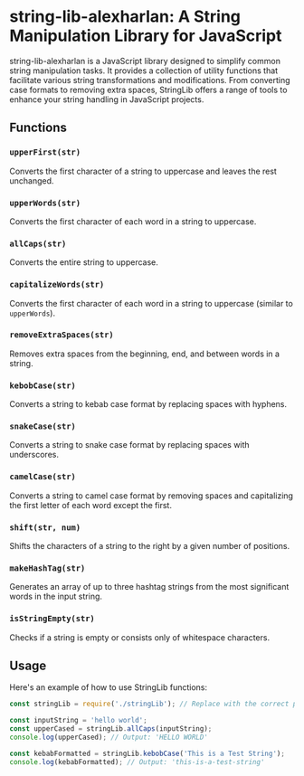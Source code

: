 # string-lib-alexharlan: A String Manipulation Library for JavaScript

string-lib-alexharlan is a JavaScript library designed to simplify common string manipulation tasks. It provides a collection of utility functions that facilitate various string transformations and modifications. From converting case formats to removing extra spaces, StringLib offers a range of tools to enhance your string handling in JavaScript projects.

## Functions

### `upperFirst(str)`

Converts the first character of a string to uppercase and leaves the rest unchanged.

### `upperWords(str)`

Converts the first character of each word in a string to uppercase.

### `allCaps(str)`

Converts the entire string to uppercase.

### `capitalizeWords(str)`

Converts the first character of each word in a string to uppercase (similar to `upperWords`).

### `removeExtraSpaces(str)`

Removes extra spaces from the beginning, end, and between words in a string.

### `kebobCase(str)`

Converts a string to kebab case format by replacing spaces with hyphens.

### `snakeCase(str)`

Converts a string to snake case format by replacing spaces with underscores.

### `camelCase(str)`

Converts a string to camel case format by removing spaces and capitalizing the first letter of each word except the first.

### `shift(str, num)`

Shifts the characters of a string to the right by a given number of positions.

### `makeHashTag(str)`

Generates an array of up to three hashtag strings from the most significant words in the input string.

### `isStringEmpty(str)`

Checks if a string is empty or consists only of whitespace characters.

## Usage

Here's an example of how to use StringLib functions:

```javascript
const stringLib = require('./stringLib'); // Replace with the correct path to your stringLib module

const inputString = 'hello world';
const upperCased = stringLib.allCaps(inputString);
console.log(upperCased); // Output: 'HELLO WORLD'

const kebabFormatted = stringLib.kebobCase('This is a Test String');
console.log(kebabFormatted); // Output: 'this-is-a-test-string'
